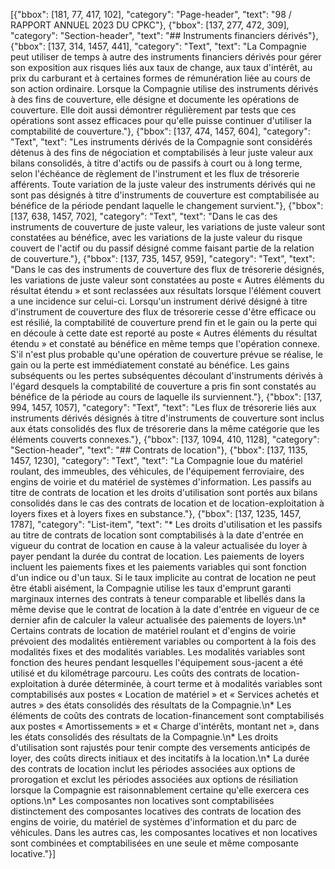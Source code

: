 [{"bbox": [181, 77, 417, 102], "category": "Page-header", "text": "98 / RAPPORT ANNUEL 2023 DU CPKC"}, {"bbox": [137, 277, 472, 309], "category": "Section-header", "text": "## Instruments financiers dérivés"}, {"bbox": [137, 314, 1457, 441], "category": "Text", "text": "La Compagnie peut utiliser de temps à autre des instruments financiers dérivés pour gérer son exposition aux risques liés aux taux de change, aux taux d'intérêt, au prix du carburant et à certaines formes de rémunération liée au cours de son action ordinaire. Lorsque la Compagnie utilise des instruments dérivés à des fins de couverture, elle désigne et documente les opérations de couverture. Elle doit aussi démontrer régulièrement par tests que ces opérations sont assez efficaces pour qu'elle puisse continuer d'utiliser la comptabilité de couverture."}, {"bbox": [137, 474, 1457, 604], "category": "Text", "text": "Les instruments dérivés de la Compagnie sont considérés détenus à des fins de négociation et comptabilisés à leur juste valeur aux bilans consolidés, à titre d'actifs ou de passifs à court ou à long terme, selon l'échéance de règlement de l'instrument et les flux de trésorerie afférents. Toute variation de la juste valeur des instruments dérivés qui ne sont pas désignés à titre d'instruments de couverture est comptabilisée au bénéfice de la période pendant laquelle le changement survient."}, {"bbox": [137, 638, 1457, 702], "category": "Text", "text": "Dans le cas des instruments de couverture de juste valeur, les variations de juste valeur sont constatées au bénéfice, avec les variations de la juste valeur du risque couvert de l'actif ou du passif désigné comme faisant partie de la relation de couverture."}, {"bbox": [137, 735, 1457, 959], "category": "Text", "text": "Dans le cas des instruments de couverture des flux de trésorerie désignés, les variations de juste valeur sont constatées au poste « Autres éléments du résultat étendu » et sont reclassées aux résultats lorsque l'élément couvert a une incidence sur celui-ci. Lorsqu'un instrument dérivé désigné à titre d'instrument de couverture des flux de trésorerie cesse d'être efficace ou est résilié, la comptabilité de couverture prend fin et le gain ou la perte qui en découle à cette date est reporté au poste « Autres éléments du résultat étendu » et constaté au bénéfice en même temps que l'opération connexe. S'il n'est plus probable qu'une opération de couverture prévue se réalise, le gain ou la perte est immédiatement constaté au bénéfice. Les gains subséquents ou les pertes subséquentes découlant d'instruments dérivés à l'égard desquels la comptabilité de couverture a pris fin sont constatés au bénéfice de la période au cours de laquelle ils surviennent."}, {"bbox": [137, 994, 1457, 1057], "category": "Text", "text": "Les flux de trésorerie liés aux instruments dérivés désignés à titre d'instruments de couverture sont inclus aux états consolidés des flux de trésorerie dans la même catégorie que les éléments couverts connexes."}, {"bbox": [137, 1094, 410, 1128], "category": "Section-header", "text": "## Contrats de location"}, {"bbox": [137, 1135, 1457, 1230], "category": "Text", "text": "La Compagnie loue du matériel roulant, des immeubles, des véhicules, de l'équipement ferroviaire, des engins de voirie et du matériel de systèmes d'information. Les passifs au titre de contrats de location et les droits d'utilisation sont portés aux bilans consolidés dans le cas des contrats de location et de location-exploitation à loyers fixes et à loyers fixes en substance."}, {"bbox": [137, 1235, 1457, 1787], "category": "List-item", "text": "* Les droits d'utilisation et les passifs au titre de contrats de location sont comptabilisés à la date d'entrée en vigueur du contrat de location en cause à la valeur actualisée du loyer à payer pendant la durée du contrat de location. Les paiements de loyers incluent les paiements fixes et les paiements variables qui sont fonction d'un indice ou d'un taux. Si le taux implicite au contrat de location ne peut être établi aisément, la Compagnie utilise les taux d'emprunt garanti marginaux internes des contrats à teneur comparable et libellés dans la même devise que le contrat de location à la date d'entrée en vigueur de ce dernier afin de calculer la valeur actualisée des paiements de loyers.\n* Certains contrats de location de matériel roulant et d'engins de voirie prévoient des modalités entièrement variables ou comportent à la fois des modalités fixes et des modalités variables. Les modalités variables sont fonction des heures pendant lesquelles l'équipement sous-jacent a été utilisé et du kilométrage parcouru. Les coûts des contrats de location-exploitation à durée déterminée, à court terme et à modalités variables sont comptabilisés aux postes « Location de matériel » et « Services achetés et autres » des états consolidés des résultats de la Compagnie.\n* Les éléments de coûts des contrats de location-financement sont comptabilisés aux postes « Amortissements » et « Charge d'intérêts, montant net », dans les états consolidés des résultats de la Compagnie.\n* Les droits d'utilisation sont rajustés pour tenir compte des versements anticipés de loyer, des coûts directs initiaux et des incitatifs à la location.\n* La durée des contrats de location inclut les périodes associées aux options de prorogation et exclut les périodes associées aux options de résiliation lorsque la Compagnie est raisonnablement certaine qu'elle exercera ces options.\n* Les composantes non locatives sont comptabilisées distinctement des composantes locatives des contrats de location des engins de voirie, du matériel de systèmes d'information et du parc de véhicules. Dans les autres cas, les composantes locatives et non locatives sont combinées et comptabilisées en une seule et même composante locative."}]